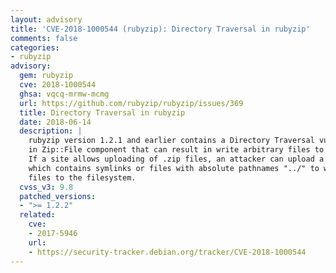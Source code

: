 ```yaml
---
layout: advisory
title: 'CVE-2018-1000544 (rubyzip): Directory Traversal in rubyzip'
comments: false
categories:
- rubyzip
advisory:
  gem: rubyzip
  cve: 2018-1000544
  ghsa: vqcq-mrmw-mcmg
  url: https://github.com/rubyzip/rubyzip/issues/369
  title: Directory Traversal in rubyzip
  date: 2018-06-14
  description: |
    rubyzip version 1.2.1 and earlier contains a Directory Traversal vulnerability
    in Zip::File component that can result in write arbitrary files to the filesystem.
    If a site allows uploading of .zip files, an attacker can upload a malicious file
    which contains symlinks or files with absolute pathnames "../" to write arbitrary
    files to the filesystem.
  cvss_v3: 9.8
  patched_versions:
  - ">= 1.2.2"
  related:
    cve:
    - 2017-5946
    url:
    - https://security-tracker.debian.org/tracker/CVE-2018-1000544
---
```

